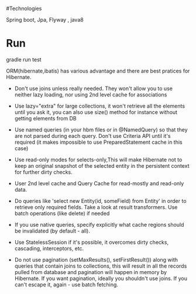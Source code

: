 #Technologies

  Spring boot, Jpa, Flyway , java8 
  
# Run
  gradle run test
  

ORM(hibernate,ibatis) has various advantage and there are best pratices for Hibernate.


* Don't use joins unless really needed. They won't allow you to use neither lazy loading, nor using 2nd level cache for associations
* Use lazy="extra" for large collections, it won't retrieve all the elements until you ask it, you can also use size() method for instance without getting elements from DB
* Use named queries (in your hbm files or in @NamedQuery) so that they are not parsed during each query. Don't use Criteria API until it's required (it makes impossible to use PreparedStatement cache in this case)
* Use read-only modes for selects-only,This will make Hibernate not to keep an original snapshot of the selected entity in the persistent context for further dirty checks.
* User 2nd level cache and Query Cache for read-mostly and read-only data.

* Do queries like 'select new Entity(id, someField) from Entity' in order to retrieve only required fields. Take a look at result transformers.
Use batch operations (like delete) if needed
* If you use native queries, specify explicitly what cache regions should be invalidated (by default - all).
* Use StatelessSession if it's possible, it overcomes dirty checks, cascading, interceptors, etc.
* Do not use pagination (setMaxResults(), setFirstResult()) along with queries that contain joins to collections, this will result in all the records pulled from database and pagination will happen in memory by Hibernate. If you want pagination, ideally you shouldn't use joins. If you can't escape it, again - use batch fetching.